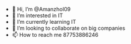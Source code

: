 - 👋 Hi, I’m @Amanzhol09
- 👀 I’m interested in IT
- 🌱 I’m currently learning IT
- 💞️ I’m looking to collaborate on big companies
- 📫 How to reach me 87753886246

<!---
Amanzhol09/Amanzhol09 is a ✨ special ✨ repository because its `README.md` (this file) appears on your GitHub profile.
You can click the Preview link to take a look at your changes.
--->
